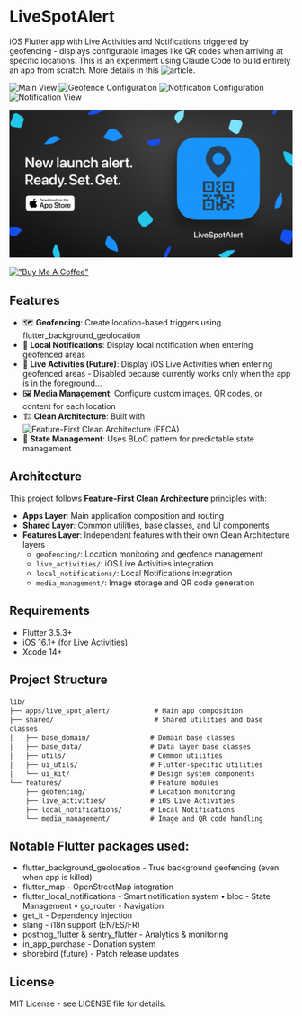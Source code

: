 # LiveSpotAlert

iOS Flutter app with Live Activities and Notifications triggered by geofencing - displays configurable images like QR codes when arriving at specific locations.
This is an experiment using Claude Code to build entirely an app from scratch. More details in this ![article](https://medium.com/@remy.baudet/building-a-flutter-app-with-claude-code-and-feature-first-clean-architecture-fa89fe5aa58b).

<p>
  <image alt="Main View" src="./specs/screenshots/LiveSpotAlert%20-%20Main%20View.png" width="200" />
  <image alt="Geofence Configuration" src="./specs/screenshots/LiveSpotAlert%20-%20Geofence%20Configuration.png" width="200" />
  <image alt="Notification Configuration" src="./specs/screenshots/LiveSpotAlert%20-%20Notification%20Configuration.png" width="200" />
  <image alt="Notification View" src="./specs/screenshots/LiveSpotAlert%20-%20Notification%20View.png" width="200" />
</p>

<p>
  <a href="https://apps.apple.com/us/app/livespotalert/id6748239112?itscg=30200&itsct=apps_box_link&mttnsubad=6748239112">
     <img alt="Download on the App Store" src="./specs/App%20Store%20Connect%20Assets/Link%20Card%20Preview%20Image%20-%201200x628.png" width="600">
  </a>
</p>

[!["Buy Me A Coffee"](https://www.buymeacoffee.com/assets/img/custom_images/yellow_img.png)](https://www.buymeacoffee.com/remstation)

## Features

- 🗺️ **Geofencing**: Create location-based triggers using flutter_background_geolocation
- 📱 **Local Notifications**: Display local notification when entering geofenced areas
- 📱 **Live Activities (Future)**: Display iOS Live Activities when entering geofenced areas - Disabled because currently works only when the app is in the foreground...
- 🖼️ **Media Management**: Configure custom images, QR codes, or content for each location
- 🏗️ **Clean Architecture**: Built with ![Feature-First Clean Architecture (FFCA)](https://medium.com/@remy.baudet/feature-first-clean-architecture-for-flutter-246366e71c18)
- 🧪 **State Management**: Uses BLoC pattern for predictable state management

## Architecture

This project follows **Feature-First Clean Architecture** principles with:

- **Apps Layer**: Main application composition and routing
- **Shared Layer**: Common utilities, base classes, and UI components
- **Features Layer**: Independent features with their own Clean Architecture layers
  - `geofencing/`: Location monitoring and geofence management
  - `live_activities/`: iOS Live Activities integration
  - `local_notifications/`: Local Notifications integration
  - `media_management/`: Image storage and QR code generation

## Requirements

- Flutter 3.5.3+
- iOS 16.1+ (for Live Activities)
- Xcode 14+

## Project Structure

```
lib/
├── apps/live_spot_alert/           # Main app composition
├── shared/                         # Shared utilities and base classes
│   ├── base_domain/               # Domain base classes
│   ├── base_data/                 # Data layer base classes
│   ├── utils/                     # Common utilities
│   ├── ui_utils/                  # Flutter-specific utilities
│   └── ui_kit/                    # Design system components
└── features/                      # Feature modules
    ├── geofencing/                # Location monitoring
    ├── live_activities/           # iOS Live Activities
    ├── local_notifications/       # Local Notifications
    └── media_management/          # Image and QR code handling
```

## Notable Flutter packages used:
- flutter_background_geolocation - True background geofencing (even when app is killed)
- flutter_map - OpenStreetMap integration
- flutter_local_notifications - Smart notification system • bloc - State Management • go_router - Navigation
- get_it - Dependency Injection
- slang - i18n support (EN/ES/FR)
- posthog_flutter & sentry_flutter - Analytics & monitoring
- in_app_purchase - Donation system
- shorebird (future) - Patch release updates


## License

MIT License - see LICENSE file for details.
